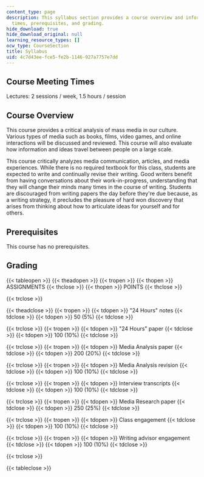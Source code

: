 ```yaml
---
content_type: page
description: This syllabus section provides a course overview and information on meeting
  times, prerequisites, and grading.
hide_download: true
hide_download_original: null
learning_resource_types: []
ocw_type: CourseSection
title: Syllabus
uid: 4c7d43ee-fce5-fe2b-1146-927a7757e7dd
---
```


Course Meeting Times
--------------------

Lectures: 2 sessions / week, 1.5 hours / session

Course Overview
---------------

This course provides a critical analysis of mass media in our culture. Various types of media such as books, films, video games, and online interactions will be discussed and reviewed. This course will also evaluate how information and ideas travel between people on a large scale.

This course critically analyzes media communication, articles, and media experiences. While there is no required textbook for this class, students are expected to write and continually revise their writing. Good writers benefit from having conversations about their work-in-progress, understanding that they will change their minds many times in the course of writing. Students are discouraged from writing papers the day before they're due because, as a writing strategy, it precludes the pleasure of hard won discovery that arises from thinking about how to articulate ideas for yourself and for others.

Prerequisites
-------------

This course has no prerequisites.

Grading
-------

{{< tableopen >}}
{{< theadopen >}}
{{< tropen >}}
{{< thopen >}}
ASSIGNMENTS
{{< thclose >}}
{{< thopen >}}
POINTS
{{< thclose >}}

{{< trclose >}}

{{< theadclose >}}
{{< tropen >}}
{{< tdopen >}}
"24 Hours" notes
{{< tdclose >}}
{{< tdopen >}}
50 (5%)
{{< tdclose >}}

{{< trclose >}}
{{< tropen >}}
{{< tdopen >}}
"24 Hours" paper
{{< tdclose >}}
{{< tdopen >}}
100 (10%)
{{< tdclose >}}

{{< trclose >}}
{{< tropen >}}
{{< tdopen >}}
Media Analysis paper
{{< tdclose >}}
{{< tdopen >}}
200 (20%)
{{< tdclose >}}

{{< trclose >}}
{{< tropen >}}
{{< tdopen >}}
Media Analysis revision
{{< tdclose >}}
{{< tdopen >}}
100 (10%)
{{< tdclose >}}

{{< trclose >}}
{{< tropen >}}
{{< tdopen >}}
Interview transcripts
{{< tdclose >}}
{{< tdopen >}}
100 (10%)
{{< tdclose >}}

{{< trclose >}}
{{< tropen >}}
{{< tdopen >}}
Media Research paper
{{< tdclose >}}
{{< tdopen >}}
250 (25%)
{{< tdclose >}}

{{< trclose >}}
{{< tropen >}}
{{< tdopen >}}
Class engagement
{{< tdclose >}}
{{< tdopen >}}
100 (10%)
{{< tdclose >}}

{{< trclose >}}
{{< tropen >}}
{{< tdopen >}}
Writing advisor engagement
{{< tdclose >}}
{{< tdopen >}}
100 (10%)
{{< tdclose >}}

{{< trclose >}}

{{< tableclose >}}